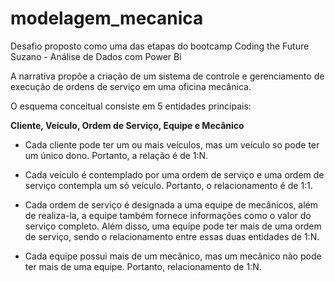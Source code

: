 # modelagem_mecanica
Desafio proposto como uma das etapas do bootcamp Coding the Future Suzano - Análise de Dados com Power Bi

A narrativa propõe a criação de um sistema de controle e gerenciamento de execução de ordens de serviço em uma oficina mecânica.

O esquema conceitual consiste em 5 entidades principais:

**Cliente, Veículo, Ordem de Serviço, Equipe e Mecânico**

- Cada cliente pode ter um ou mais veículos, mas um veículo so pode ter um único dono. Portanto, a relação é de 1:N.

- Cada veículo é contemplado por uma ordem de serviço e uma ordem de serviço contempla um só veículo. Portanto, o relacionamento é de 1:1.

- Cada ordem de serviço é designada a uma equipe de mecânicos, além de realiza-la, a equipe também fornece informações como o valor do serviço completo. Além disso, uma equipe pode ter mais de uma ordem de serviço, sendo o relacionamento entre essas duas entidades de 1:N.

- Cada equipe possui mais de um mecânico, mas um mecânico não pode ter mais de uma equipe. Portanto, relacionamento de 1:N.
